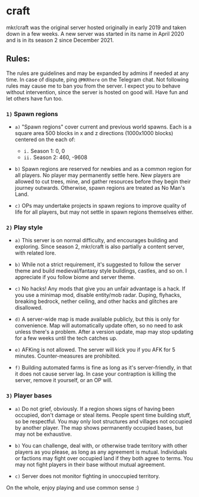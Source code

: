 # craft

mkr/craft was the original server hosted originally in early 2019 and taken down in a few weeks. A new server was started in its name in April 2020 and is in its season 2 since December 2021.

## Rules:

The rules are guidelines and may be expanded by admins if needed at any time. In case of dispute, ping `@MKRhere` on the Telegram chat. Not following rules may cause me to ban you from the server. I expect you to behave without intervention, since the server is hosted on good will. Have fun and let others have fun too.

### `1)` Spawn regions

- `a)` "Spawn regions" cover current and previous world spawns. Each is a square area 500 blocks in x and z directions (1000x1000 blocks) centered on the each of:
	- `i.` Season 1: 0, 0
	- `ii.` Season 2: 460, -9608

- `b)` Spawn regions are reserved for newbies and as a common region for all players. No player may permanently settle here. New players are allowed to cut trees, mine, and gather resources before they begin their journey outwards. Otherwise, spawn regions are treated as No Man's Land.

- `c)` OPs may undertake projects in spawn regions to improve quality of life for all players, but may not settle in spawn regions themselves either.

### `2)` Play style

- `a)` This server is on normal difficulty, and encourages building and exploring. Since season 2, mkr/craft is also partially a content server, with related lore.

- `b)` While not a strict requirement, it's suggested to follow the server theme and build medieval/fantasy style buildings, castles, and so on. I appreciate if you follow biome and server theme.

- `c)` No hacks! Any mods that give you an unfair advantage is a hack. If you use a minimap mod, disable entity/mob radar. Duping, flyhacks, breaking bedrock, nether ceiling, and other hacks and glitches are disallowed.

- `d)` A server-wide map is made available publicly, but this is only for convenience. Map will automatically update often, so no need to ask unless there's a problem. After a version update, map may stop updating for a few weeks until the tech catches up.

- `e)` AFKing is not allowed. The server will kick you if you AFK for 5 minutes. Counter-measures are prohibited.

- `f)` Building automated farms is fine as long as it's server-friendly, in that it does not cause server lag. In case your contraption is killing the server, remove it yourself, or an OP will.

### `3)` Player bases

- `a)` Do not grief, obviously. If a region shows signs of having been occupied, don't damage or steal items. People spent time building stuff, so be respectful. You may only loot structures and villages not occupied by another player. The map shows permanently occupied bases, but may not be exhaustive.

- `b)` You can challenge, deal with, or otherwise trade territory with other players as you please, as long as any agreement is mutual. Individuals or factions may fight over occupied land if they both agree to terms. You may not fight players in their base without mutual agreement.

- `c)` Server does not monitor fighting in unoccupied territory.

On the whole, enjoy playing and use common sense :)

